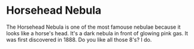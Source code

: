 # Horsehead Nebula

The Horsehead Nebula is one of the most famouse nebulae because it looks like a
horse's head. It's a dark nebula in front of glowing pink gas. It was first
discovered in 1888. Do you like all those 8's? I do.
